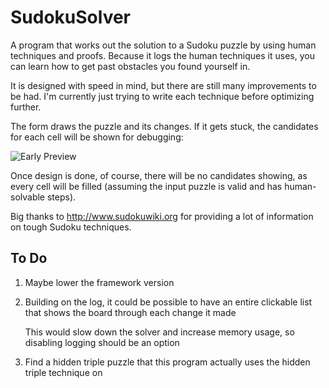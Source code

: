 # SudokuSolver

A program that works out the solution to a Sudoku puzzle by using human techniques and proofs.
Because it logs the human techniques it uses, you can learn how to get past obstacles you found yourself in.

It is designed with speed in mind, but there are still many improvements to be had. I'm currently just trying to write each technique before optimizing further.

The form draws the puzzle and its changes. If it gets stuck, the candidates for each cell will be shown for debugging:

![Early Preview](https://i.imgur.com/D435Mb6.png)

Once design is done, of course, there will be no candidates showing, as every cell will be filled (assuming the input puzzle is valid and has human-solvable steps).

Big thanks to http://www.sudokuwiki.org for providing a lot of information on tough Sudoku techniques.

## To Do

1. Maybe lower the framework version
2. Building on the log, it could be possible to have an entire clickable list that shows the board through each change it made

   This would slow down the solver and increase memory usage, so disabling logging should be an option
3. Find a hidden triple puzzle that this program actually uses the hidden triple technique on